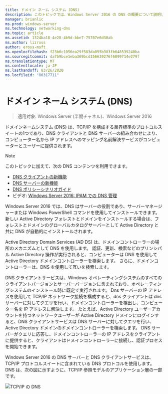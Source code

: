 ```yaml
---
title: ドメイン ネーム システム (DNS)
description: このトピックでは、Windows Server 2016 の DNS の概要について説明します。
manager: brianlic
ms.prod: windows-server
ms.technology: networking-dns
ms.topic: article
ms.assetid: 1324ba18-4e28-4b9d-bbe7-75707e6d30ab
ms.author: lizross
author: eross-msft
ms.openlocfilehash: f23b6c1056ea29f583da055b303fb648539240ba
ms.sourcegitcommit: da7b9bce1eba369bcd156639276f6899714e279f
ms.translationtype: MT
ms.contentlocale: ja-JP
ms.lasthandoff: 03/26/2020
ms.locfileid: "80317711"
---
```

# <a name="domain-name-system-dns"></a>ドメイン ネーム システム (DNS)

>適用対象: Windows Server (半期チャネル)、Windows Server 2016

ドメインネームシステム (DNS) は、TCP/IP を構成する業界標準のプロトコルスイートの1つであり、DNS クライアントと DNS サーバーの組み合わせにより、コンピューター名から IP アドレスへのマッピング名前解決サービスがコンピューターとユーザーに提供されます。  
  
> [!NOTE]  
> このトピックに加えて、次の DNS コンテンツを利用できます。  
>   
> -   [DNS クライアントの新機能](What-s-New-in-DNS-Client.md)  
> -   [DNS サーバーの新機能](What-s-New-in-DNS-Server.md)  
> -   [DNS ポリシーシナリオガイド](deploy/DNS-Policy-Scenario-Guide.md)  
> -   ビデオ: [Windows Server 2016: IPAM での DNS 管理](https://channel9.msdn.com/Blogs/windowsserver/Windows-Server-2016-DNS-management-in-IPAM)  
  
Windows Server 2016 では、DNS はサーバーの役割であり、サーバーマネージャーまたは Windows PowerShell コマンドを使用してインストールできます。 新しい Active Directory フォレストとドメインをインストールする場合は、フォレストとドメインのグローバルカタログサーバーとして Active Directory と共に DNS が自動的にインストールされます。  
  
Active Directory Domain Services (AD DS) は、ドメインコントローラーの場所のメカニズムとして DNS を使用します。 認証、更新、検索などのプリンシパル Active Directory 操作が実行されると、コンピューターは DNS を使用して Active Directory ドメインコントローラーを検索します。 さらに、ドメインコントローラーは、DNS を使用して互いを検索します。  
  
DNS クライアントサービスは、Windows オペレーティングシステムのすべてのクライアントバージョンとサーバーバージョンに含まれており、オペレーティングシステムのインストール時に既定で実行されます。 Dns サーバーの IP アドレスを使用して TCP/IP ネットワーク接続を構成すると、dns クライアントは dns サーバーに対してクエリを行い、ドメインコントローラーを検出し、コンピューター名を IP アドレスに解決します。 たとえば、Active Directory ユーザーアカウントを持つネットワークユーザーが Active Directory ドメインにログインすると、DNS クライアントサービスは DNS サーバーに対してクエリを行い、Active Directory ドメインのドメインコントローラーを検索します。 DNS サーバーがクエリに応答し、ドメインコントローラーの IP アドレスをクライアントに提供すると、クライアントはドメインコントローラーに接続し、認証プロセスを開始できます。  
  
Windows Server 2016 の DNS サーバーと DNS クライアントサービスは、TCP/IP プロトコルスイートに含まれている DNS プロトコルを使用します。 DNS は、次の図に示すように、TCP/IP 参照モデルのアプリケーション層の一部です。  
  
![TCP/IP の DNS](../media/Domain-Name-System--DNS-/dns_in_tcpip.jpg)  
  

